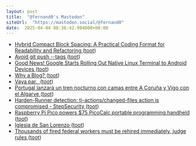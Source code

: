 ```yaml
---
layout: post
title:  "@fernand0's Mastodon"
siteUrl:  "https://mastodon.social/@fernand0"
date:  2025-04-04 08:36:42.984000+00:00
---
```

*  [Hybrid Compact Block Spacing: A Practical Coding Format for Readability and Refactoring ](https://dev.to/documendous/hybrid-compact-block-spacing-a-practical-coding-format-for-readability-and-refactoring-51k) ([toot](https://mastodon.social/@fernand0/114278780304115245))
*  [Avoid git push --tags ](https://peateasea.de/avoid-git-push-tags) ([toot](https://mastodon.social/@fernand0/114277008826045179))
*  [Good News! Google Starts Rolling Out Native Linux Terminal to Android Devices ](https://news.itsfoss.com/google-android-linux-terminal-rollout) ([toot](https://mastodon.social/@fernand0/114275253288871714))
*  [Why a Blog? ](https://curiosity.ventures/posts/why-a-blo) ([toot](https://mastodon.social/@fernand0/114275012683050217))
*  [Vaya par.  ](https://avecesunafoto.wordpress.com/2025/04/02/vaya-par) ([toot](https://mastodon.social/@fernand0/114274897549972015))
*  [Portugal lanzará un tren nocturno con camas entre A Coruña y Vigo con el Algarve ](https://www.lavozdegalicia.es/noticia/galicia/2025/03/07/portugal-lanzaratren-nocturno-camas-coruna-vigo-algarve/00031741345424078284971.ht) ([toot](https://mastodon.social/@fernand0/114274650917590407))
*  [Harden-Runner detection: tj-actions/changed-files action is compromised - StepSecurity ](https://www.stepsecurity.io/blog/harden-runner-detection-tj-actions-changed-files-action-is-compromise) ([toot](https://mastodon.social/@fernand0/114274544380023857))
*  [Raspberry Pi Pico powers $75 PicoCalc portable programming handheld ](https://www.tomshardware.com/raspberry-pi/raspberry-pi-pico-powers-usd75-picocalc-portable-programming-handhel) ([toot](https://mastodon.social/@fernand0/114274336857103540))
*  [Iglesia de San Lorenzo ](https://www.flickr.com/photos/fernand0/54399482512) ([toot](https://mastodon.social/@fernand0/114274307051600729))
*  [Thousands of fired federal workers must be rehired immediately, judge rules  ](https://www.politico.com/news/2025/03/13/fired-federal-probationary-employees-court-ruling-00228721) ([toot](https://mastodon.social/@fernand0/114273962523159666))
